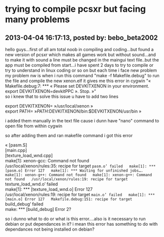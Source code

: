 # trying to compile pcsxr but facing many problems

## 2013-04-04 16:17:13, posted by: bebo_beta2002

hello guys...first of all am total noob in compiling and coding...but found a new version of pcsxr which makes all games work but without sound...and to make it with sound a line must be changed in the maingui text file..but the app must be compiled from start...i have spent 2 days to try to compile or try to understand in linux coding or so on but each time i face new problem  
 my problem nw is when i run this command "make -f Makefile.debug" to run the file and compile the new xenon.elf it gives me this error in cygwin "« Makefile.debug:7: *** « Please set DEVKITXENON in your environment. export DEVKITXENON=devkitPPC ». Stop. »"   
 so i knew that to solve this issue u have to add two lines   
   
 export DEVKITXENON= »/usr/local/xenon »  
 export PATH= »$PATH:$DEVKITXENON/bin:$DEVKITXENON/usr/bin »  
   
 i added them manually in the text file cause i dunn have "nano" command to open file from within cygwin  
   
 so after adding them and ran makefile command i got this error  
   
 « [pasm.S]  
 [main.cpp]  
 [texture\_load\_wnd.cpp]  
 make[1]: xenon-gcc: Command not found  
 /usr/local/xenon/rules:35: recipe for target `pasm.o’ failed  
 make[1]: *** [pasm.o] Error 127  
 make[1]: *** Waiting for unfinished jobs….  
 make[1]: xenon-g++: Command not found  
 make[1]: xenon-g++: Command not found  
 /usr/local/xenon/rules:19: recipe for target `texture\_load\_wnd.o’ failed  
 make[1]: *** [texture\_load\_wnd.o] Error 127  
 /usr/local/xenon/rules:19: recipe for target `main.o’ failed  
 make[1]: *** [main.o] Error 127  
 Makefile.debug:151: recipe for target `build\_debug’ failed  
 make: *** [build\_debug] Error 2?  
   
 so i dunno what to do or what is this error....also is it necessary to run debian or put dependances in it? i mean this error has something to do with dependances not being installed on debian?